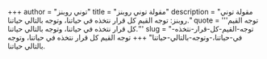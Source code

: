 +++
author = "توني روبنز"
title = "مقولة توني روبنز"
description = "مقولة توني روبنز: توجه القيم كل قرار نتخذه في حياتنا، وتوجه بالتالي حياتنا."
quote = '''توجه القيم كل قرار نتخذه في حياتنا، وتوجه بالتالي حياتنا.'''
slug = "توجه-القيم-كل-قرار-نتخذه-في-حياتنا،-وتوجه-بالتالي-حياتنا"
+++
توجه القيم كل قرار نتخذه في حياتنا، وتوجه بالتالي حياتنا.
